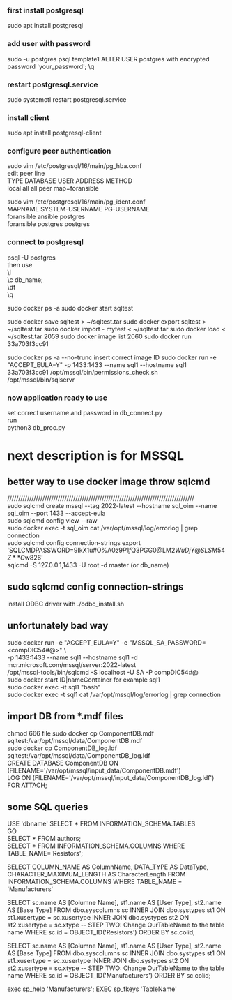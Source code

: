 
### first install postgresql
sudo apt install postgresql
### add user with password
sudo -u postgres psql template1
ALTER USER postgres with encrypted password 'your_password';
\q
### restart postgresql.service
sudo systemctl restart postgresql.service
### install client
sudo apt install postgresql-client

### configure peer authentication
sudo vim /etc/postgresql/16/main/pg_hba.conf  
edit peer line  
TYPE  DATABASE      USER        ADDRESS       METHOD  
local   all           all                       peer map=foransible

sudo vim /etc/postgresql/16/main/pg_ident.conf  
MAPNAME       SYSTEM-USERNAME         PG-USERNAME  
foransible      ansible                 postgres  
foransible      postgres                postgres

### connect to postgresql
psql -U postgres  
then use   
\l  
\c db_name;  
\dt  
\q  

sudo docker ps -a
sudo docker start sqltest

sudo docker save sqltest > ~/sqltest.tar
sudo docker export sqltest > ~/sqltest.tar
sudo docker import - mytest < ~/sqltest.tar
sudo docker load < ~/sqltest.tar 
2059  sudo docker image list
2060  sudo docker run 33a703f3cc91

sudo docker ps -a --no-trunc
insert correct image ID
sudo docker run -e "ACCEPT_EULA=Y" -p 1433:1433 --name sql1 --hostname sql1 33a703f3cc91 /opt/mssql/bin/permissions_check.sh /opt/mssql/bin/sqlservr



### now application ready to use
set correct username and password in db_connect.py  
run  
python3 db_proc.py


# next description is for MSSQL

## better way to use docker image throw sqlcmd
/////////////////////////////////////////////////////////////////////////////////////  
sudo sqlcmd create mssql --tag 2022-latest --hostname sql_oim --name sql_oim --port 1433 --accept-eula  
sudo sqlcmd config view --raw  
sudo docker exec -t sql_oim cat /var/opt/mssql/log/errorlog | grep connection  
sudo sqlcmd config connection-strings
export 'SQLCMDPASSWORD=9IkX1u#O%A$0z9P1f$Q3PGG0@LM2$WuDjY@SLSM54Z**G$w826'  
sqlcmd -S 127.0.0.1,1433 -U root -d master  (or db_name)   

## sudo sqlcmd config connection-strings
install ODBC driver with ./odbc_install.sh

## unfortunately bad way
sudo docker run -e "ACCEPT_EULA=Y" -e "MSSQL_SA_PASSWORD=<compDIC54#@>" \  
-p 1433:1433 --name sql1 --hostname sql1    -d    mcr.microsoft.com/mssql/server:2022-latest  
/opt/mssql-tools/bin/sqlcmd -S localhost -U SA -P compDIC54#@  
sudo docker start ID|nameContainer       for example sql1  
sudo docker exec -it sql1 "bash"  
sudo docker exec -t sql1 cat /var/opt/mssql/log/errorlog | grep connection  

## import DB from *.mdf files
chmod 666 file
sudo docker cp ComponentDB.mdf sqltest:/var/opt/mssql/data/ComponentDB.mdf  
sudo docker cp ComponentDB_log.ldf sqltest:/var/opt/mssql/data/ComponentDB_log.ldf  
CREATE DATABASE ComponentDB ON (FILENAME='/var/opt/mssql/input_data/ComponentDB.mdf')  
LOG ON (FILENAME='/var/opt/mssql/input_data/ComponentDB_log.ldf') FOR ATTACH;

## some SQL queries
USE 'dbname'
SELECT * FROM INFORMATION_SCHEMA.TABLES  
GO  
SELECT * FROM authors;    
SELECT * FROM INFORMATION_SCHEMA.COLUMNS WHERE TABLE_NAME='Resistors';  

SELECT COLUMN_NAME AS ColumnName, DATA_TYPE AS DataType, CHARACTER_MAXIMUM_LENGTH AS CharacterLength
FROM INFORMATION_SCHEMA.COLUMNS
WHERE TABLE_NAME = 'Manufacturers'

SELECT 
    sc.name AS [Columne Name], 
    st1.name AS [User Type],
    st2.name AS [Base Type]
FROM dbo.syscolumns sc
    INNER JOIN dbo.systypes st1 ON st1.xusertype = sc.xusertype
    INNER JOIN dbo.systypes st2 ON st2.xusertype = sc.xtype
-- STEP TWO: Change OurTableName to the table name
WHERE sc.id = OBJECT_ID('Resistors')
ORDER BY sc.colid;

SELECT 
    sc.name AS [Columne Name], 
    st1.name AS [User Type],
    st2.name AS [Base Type]
FROM dbo.syscolumns sc
    INNER JOIN dbo.systypes st1 ON st1.xusertype = sc.xusertype
    INNER JOIN dbo.systypes st2 ON st2.xusertype = sc.xtype
-- STEP TWO: Change OurTableName to the table name
WHERE sc.id = OBJECT_ID('Manufacturers')
ORDER BY sc.colid;

exec sp_help 'Manufacturers';
EXEC sp_fkeys 'TableName'
